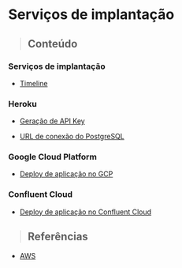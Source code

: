 # Serviços de implantação

> ## **Conteúdo**

### Serviços de implantação

* [Timeline](/deployment-services/timeline.md)

### Heroku

* [Geração de API Key](/deployment-services/heroku/generate-api-key.md)

* [URL de conexão do PostgreSQL](/deployment-services/heroku/postgres-connection-url.md)

### Google Cloud Platform

* [Deploy de aplicação no GCP](/deployment-services/gcp/deploy-de-aplicacao.md)

### Confluent Cloud

* [Deploy de aplicação no Confluent Cloud](/deployment-services/confluent-cloud/deploy-de-aplicacao.md)

> ## **Referências**

* [AWS](/deployment-services/aws/references.md)
